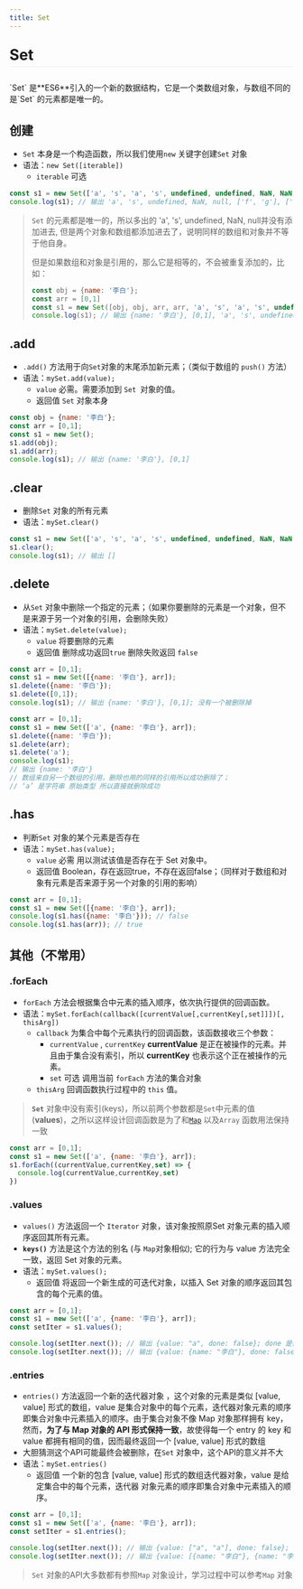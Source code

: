 ```yaml
---
title: Set
---
```


<p style="font-size: 1.65rem;padding-bottom: 0.3rem;border-bottom: 1px solid #eaecef;font-weight:700;"> Set </p>
`Set` 是**ES6**引入的一个新的数据结构，它是一个类数组对象，与数组不同的是`Set` 的元素都是唯一的。

## 创建

- `Set` 本身是一个构造函数，所以我们使用`new` 关键字创建`Set` 对象
- 语法：`new Set([iterable])`
  - `iterable` 可选

```js
const s1 = new Set(['a', 's', 'a', 's', undefined, undefined, NaN, NaN, null, null, ['f', 'g'], ['f', 'g'], {f: 'f'}, {f: 'f'},]);
console.log(s1); // 输出 'a', 's', undefined, NaN, null, ['f', 'g'], ['f', 'g'], {f: 'f'}, {f: 'f'}
```

> `Set` 的元素都是唯一的，所以多出的 'a', 's', undefined, NaN, null并没有添加进去, 但是两个对象和数组都添加进去了，说明同样的数组和对象并不等于他自身。
>
> 但是如果数组和对象是引用的，那么它是相等的，不会被重复添加的，比如：
>
> ```js
> const obj = {name: '李白'};
> const arr = [0,1]
> const s1 = new Set([obj, obj, arr, arr, 'a', 's', 'a', 's', undefined, undefined, NaN, NaN, null, null, ]);
> console.log(s1); // 输出 {name: '李白'}, [0,1], 'a', 's', undefined, NaN, null
> ```

## .add

- `.add()` 方法用于向`Set`对象的末尾添加新元素；（类似于数组的 `push()` 方法）
- 语法：`mySet.add(value);`
  - `value` 必需。需要添加到 `Set `对象的值。
  - 返回值 `Set` 对象本身

```js
const obj = {name: '李白'};
const arr = [0,1];
const s1 = new Set();
s1.add(obj);
s1.add(arr);
console.log(s1); // 输出 {name: '李白'}, [0,1]
```

## .clear

- 删除`Set` 对象的所有元素
- 语法：`mySet.clear()`

```js
const s1 = new Set(['a', 's', 'a', 's', undefined, undefined, NaN, NaN, null, null, ['f', 'g'], ['f', 'g'], {f: 'f'}, {f: 'f'},]);
s1.clear();
console.log(s1); // 输出 []
```

## .delete

- 从`Set` 对象中删除一个指定的元素；（如果你要删除的元素是一个对象，但不是来源于另一个对象的引用，会删除失败）
- 语法：`mySet.delete(value);`
  - `value` 将要删除的元素
  - 返回值 删除成功返回`true` 删除失败返回 `false`

```js
const arr = [0,1];
const s1 = new Set([{name: '李白'}, arr]);
s1.delete({name: '李白'});
s1.delete([0,1]);
console.log(s1); // 输出 {name: '李白'}, [0,1]; 没有一个被删除掉
```

```js
const arr = [0,1];
const s1 = new Set(['a', {name: '李白'}, arr]);
s1.delete({name: '李白'});
s1.delete(arr);
s1.delete('a');
console.log(s1); 
// 输出 {name: '李白'}
// 数组来自另一个数组的引用，删除也用的同样的引用所以成功删除了；
// ‘a’ 是字符串 原始类型 所以直接就删除成功
```

## .has

- 判断`Set` 对象的某个元素是否存在
- 语法：`mySet.has(value);`
  - `value` 必需 用以测试该值是否存在于 Set 对象中。
  - 返回值 Boolean，存在返回true，不存在返回false；（同样对于数组和对象有元素是否来源于另一个对象的引用的影响）

```js
const arr = [0,1];
const s1 = new Set([{name: '李白'}, arr]);
console.log(s1.has({name: '李白'})); // false
console.log(s1.has(arr)); // true
```

## 其他（不常用）

### .forEach

- `forEach` 方法会根据集合中元素的插入顺序，依次执行提供的回调函数。
- 语法：`mySet.forEach(callback([currentValue[,currentKey[,set]]])[, thisArg])`
  - `callback` 为集合中每个元素执行的回调函数，该函数接收三个参数：
    - `currentValue` , `currentKey` **currentValue** 是正在被操作的元素。并且由于集合没有索引，所以 **currentKey** 也表示这个正在被操作的元素。
    - `set` 可选 调用当前 `forEach` 方法的集合对象
  - `thisArg` 回调函数执行过程中的 `this` 值。

> **`Set`** 对象中没有索引(keys)，所以前两个参数都是`Set`中元素的值(**values**)，之所以这样设计回调函数是为了和[`Map`](https://developer.mozilla.org/zh-CN/docs/Web/JavaScript/Reference/Global_Objects/Map/foreach) 以及`Array` 函数用法保持一致

```js
const arr = [0,1];
const s1 = new Set(['a', {name: '李白'}, arr]);
s1.forEach((currentValue,currentKey,set) => {
  console.log(currentValue,currentKey,set)
})
```

### .values

-  `values()` 方法返回一个 `Iterator` 对象，该对象按照原Set 对象元素的插入顺序返回其所有元素。
- **`keys()`** 方法是这个方法的别名 (与 `Map`对象相似); 它的行为与 value 方法完全一致，返回 Set 对象的元素。
- 语法：`mySet.values();`
  - 返回值 将返回一个新生成的可迭代对象，以插入 Set 对象的顺序返回其包含的每个元素的值。

```js
const arr = [0,1];
const s1 = new Set(['a', {name: '李白'}, arr]);
const setIter = s1.values();

console.log(setIter.next()); // 输出 {value: "a", done: false}; done 是否遍历结束
console.log(setIter.next()); // 输出 {value: {name: "李白"}, done: false};
```

### .entries

- `entries()` 方法返回一个新的迭代器对象 ，这个对象的元素是类似 [value, value] 形式的数组，value 是集合对象中的每个元素，迭代器对象元素的顺序即集合对象中元素插入的顺序。由于集合对象不像 Map 对象那样拥有 key，然而，**为了与 Map 对象的 API 形式保持一致**，故使得每一个 entry 的 key 和 value 都拥有相同的值，因而最终返回一个 [value, value] 形式的数组
- 大胆猜测这个API可能最终会被删除，在`Set` 对象中，这个API的意义并不大
- 语法：`mySet.entries()`
  - 返回值   一个新的包含 [value, value] 形式的数组迭代器对象，value 是给定集合中的每个元素，迭代器 对象元素的顺序即集合对象中元素插入的顺序。

```js
const arr = [0,1];
const s1 = new Set(['a', {name: '李白'}, arr]);
const setIter = s1.entries();

console.log(setIter.next()); // 输出 {value: ["a", "a"], done: false}; done 是否遍历结束
console.log(setIter.next()); // 输出 {value: [{name: "李白"}, {name: "李白"}], done: false};
```



> `Set` 对象的API大多数都有参照`Map` 对象设计，学习过程中可以参考`Map` 对象